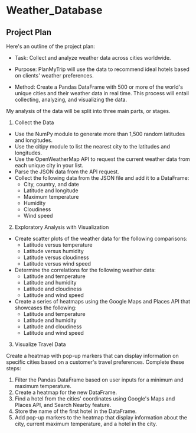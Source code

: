 # Weather_Database

## Project Plan

Here's an outline of the project plan:

- Task: Collect and analyze weather data across cities worldwide.

- Purpose: PlanMyTrip will use the data to recommend ideal hotels based on clients' weather preferences.

- Method: Create a Pandas DataFrame with 500 or more of the world's unique cities and their weather data in real time. This process will entail collecting,         analyzing, and visualizing the data.

My analysis of the data will be split into three main parts, or stages.

1. Collect the Data

- Use the NumPy module to generate more than 1,500 random latitudes and longitudes.
- Use the citipy module to list the nearest city to the latitudes and longitudes.
- Use the OpenWeatherMap API to request the current weather data from each unique city in your list.
- Parse the JSON data from the API request.
- Collect the following data from the JSON file and add it to a DataFrame:
    - City, country, and date
    - Latitude and longitude
    - Maximum temperature
    - Humidity
    - Cloudiness
    - Wind speed

2. Exploratory Analysis with Visualization

- Create scatter plots of the weather data for the following comparisons:
   - Latitude versus temperature
   - Latitude versus humidity
   - Latitude versus cloudiness
   - Latitude versus wind speed
- Determine the correlations for the following weather data:
   - Latitude and temperature
   - Latitude and humidity
   - Latitude and cloudiness
   - Latitude and wind speed
- Create a series of heatmaps using the Google Maps and Places API that showcases the following:
   - Latitude and temperature
   - Latitude and humidity
   - Latitude and cloudiness
   - Latitude and wind speed

3. Visualize Travel Data

Create a heatmap with pop-up markers that can display information on specific cities based on a customer's travel preferences. Complete these steps:

1. Filter the Pandas DataFrame based on user inputs for a minimum and maximum temperature.
2. Create a heatmap for the new DataFrame.
3. Find a hotel from the cities' coordinates using Google's Maps and Places API, and Search Nearby feature.
4. Store the name of the first hotel in the DataFrame.
5. Add pop-up markers to the heatmap that display information about the city, current maximum temperature, and a hotel in the city.

